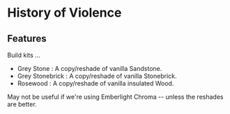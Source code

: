 # History of Violence

## Features

Build kits ...

- Grey Stone : A copy/reshade of vanilla Sandstone.
- Grey Stonebrick : A copy/reshade of vanilla Stonebrick.
- Rosewood : A copy/reshade of vanilla insulated Wood.

May not be useful if we're using Emberlight Chroma -- unless the reshades are better.
